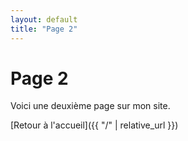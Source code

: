 ```yaml
---
layout: default
title: "Page 2"
---
```


# Page 2

Voici une deuxième page sur mon site.

[Retour à l'accueil]({{ "/" | relative_url }})